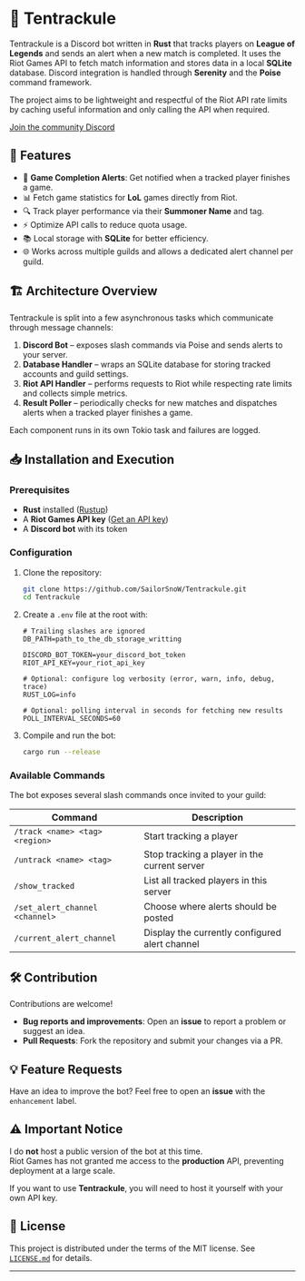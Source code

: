 # 🐙 Tentrackule

Tentrackule is a Discord bot written in **Rust** that tracks players on
**League of Legends** and sends an alert when a new match is completed. It uses
the Riot Games API to fetch match information and stores data in a local
**SQLite** database. Discord integration is handled through **Serenity** and
the **Poise** command framework.

The project aims to be lightweight and respectful of the Riot API rate limits by
caching useful information and only calling the API when required.

[Join the community Discord](https://discord.gg/JbFPpVmaPe)

## 🚀 Features

- 🔔 **Game Completion Alerts**: Get notified when a tracked player finishes a game.
- 📊 Fetch game statistics for **LoL** games directly from Riot.
- 🔍 Track player performance via their **Summoner Name** and tag.
- ⚡ Optimize API calls to reduce quota usage.
- 📚 Local storage with **SQLite** for better efficiency.
- 🌐 Works across multiple guilds and allows a dedicated alert channel per guild.

## 🏗 Architecture Overview

Tentrackule is split into a few asynchronous tasks which communicate through
message channels:

1. **Discord Bot** – exposes slash commands via Poise and sends alerts to your
   server.
2. **Database Handler** – wraps an SQLite database for storing tracked accounts
   and guild settings.
3. **Riot API Handler** – performs requests to Riot while respecting rate limits
   and collects simple metrics.
4. **Result Poller** – periodically checks for new matches and dispatches alerts
   when a tracked player finishes a game.

Each component runs in its own Tokio task and failures are logged.

## 📥 Installation and Execution

### Prerequisites

- **Rust** installed ([Rustup](https://rustup.rs/))
- A **Riot Games API key** ([Get an API key](https://developer.riotgames.com/))
- A **Discord bot** with its token

### Configuration

1. Clone the repository:
   ```bash
   git clone https://github.com/SailorSnoW/Tentrackule.git
   cd Tentrackule
   ```
2. Create a `.env` file at the root with:

   ```env
   # Trailing slashes are ignored
   DB_PATH=path_to_the_db_storage_writting

   DISCORD_BOT_TOKEN=your_discord_bot_token
   RIOT_API_KEY=your_riot_api_key

   # Optional: configure log verbosity (error, warn, info, debug, trace)
   RUST_LOG=info

   # Optional: polling interval in seconds for fetching new results
   POLL_INTERVAL_SECONDS=60

   ```

3. Compile and run the bot:
   ```bash
   cargo run --release
   ```

### Available Commands

The bot exposes several slash commands once invited to your guild:

| Command                        | Description                                    |
| ------------------------------ | ---------------------------------------------- |
| `/track <name> <tag> <region>` | Start tracking a player                        |
| `/untrack <name> <tag>`        | Stop tracking a player in the current server   |
| `/show_tracked`                | List all tracked players in this server        |
| `/set_alert_channel <channel>` | Choose where alerts should be posted           |
| `/current_alert_channel`       | Display the currently configured alert channel |

## 🛠 Contribution

Contributions are welcome!

- **Bug reports and improvements**: Open an **issue** to report a problem or suggest an idea.
- **Pull Requests**: Fork the repository and submit your changes via a PR.

## 💡 Feature Requests

Have an idea to improve the bot? Feel free to open an **issue** with the `enhancement` label.

## ⚠️ Important Notice

I do **not** host a public version of the bot at this time.  
Riot Games has not granted me access to the **production** API, preventing deployment at a large scale.

If you want to use **Tentrackule**, you will need to host it yourself with your own API key.

## 📄 License

This project is distributed under the terms of the MIT license. See
[`LICENSE.md`](LICENSE.md) for details.

---
